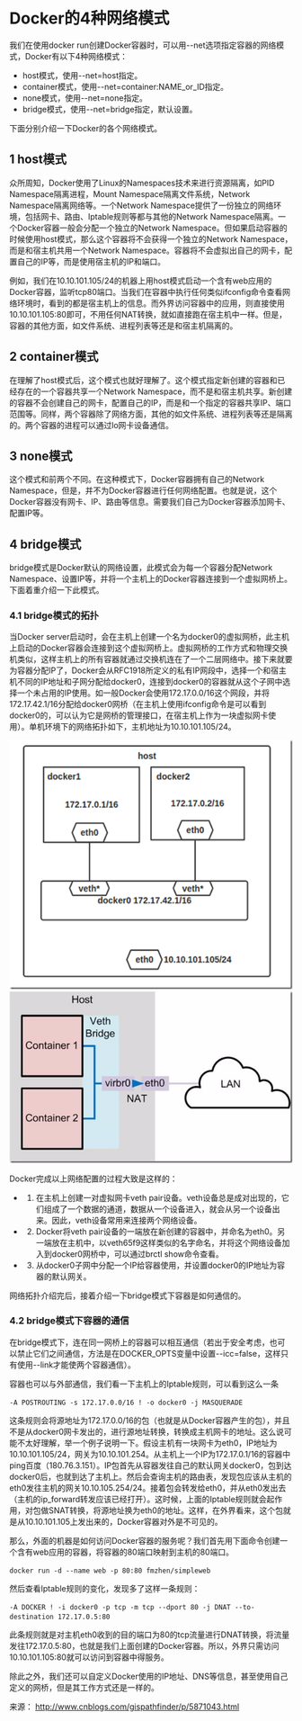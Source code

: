 # Docker的4种网络模式

我们在使用docker run创建Docker容器时，可以用--net选项指定容器的网络模式，Docker有以下4种网络模式：

- host模式，使用--net=host指定。
- container模式，使用--net=container:NAME_or_ID指定。
- none模式，使用--net=none指定。
- bridge模式，使用--net=bridge指定，默认设置。

下面分别介绍一下Docker的各个网络模式。

## 1 host模式

众所周知，Docker使用了Linux的Namespaces技术来进行资源隔离，如PID Namespace隔离进程，Mount Namespace隔离文件系统，Network Namespace隔离网络等。一个Network Namespace提供了一份独立的网络环境，包括网卡、路由、Iptable规则等都与其他的Network Namespace隔离。一个Docker容器一般会分配一个独立的Network Namespace。但如果启动容器的时候使用host模式，那么这个容器将不会获得一个独立的Network Namespace，而是和宿主机共用一个Network Namespace。容器将不会虚拟出自己的网卡，配置自己的IP等，而是使用宿主机的IP和端口。

例如，我们在10.10.101.105/24的机器上用host模式启动一个含有web应用的Docker容器，监听tcp80端口。当我们在容器中执行任何类似ifconfig命令查看网络环境时，看到的都是宿主机上的信息。而外界访问容器中的应用，则直接使用10.10.101.105:80即可，不用任何NAT转换，就如直接跑在宿主机中一样。但是，容器的其他方面，如文件系统、进程列表等还是和宿主机隔离的。

 

## 2 container模式

在理解了host模式后，这个模式也就好理解了。这个模式指定新创建的容器和已经存在的一个容器共享一个Network Namespace，而不是和宿主机共享。新创建的容器不会创建自己的网卡，配置自己的IP，而是和一个指定的容器共享IP、端口范围等。同样，两个容器除了网络方面，其他的如文件系统、进程列表等还是隔离的。两个容器的进程可以通过lo网卡设备通信。

 

## 3 none模式

这个模式和前两个不同。在这种模式下，Docker容器拥有自己的Network Namespace，但是，并不为Docker容器进行任何网络配置。也就是说，这个Docker容器没有网卡、IP、路由等信息。需要我们自己为Docker容器添加网卡、配置IP等。

## 4 bridge模式

bridge模式是Docker默认的网络设置，此模式会为每一个容器分配Network Namespace、设置IP等，并将一个主机上的Docker容器连接到一个虚拟网桥上。下面着重介绍一下此模式。

### 4.1 bridge模式的拓扑

当Docker server启动时，会在主机上创建一个名为docker0的虚拟网桥，此主机上启动的Docker容器会连接到这个虚拟网桥上。虚拟网桥的工作方式和物理交换机类似，这样主机上的所有容器就通过交换机连在了一个二层网络中。接下来就要为容器分配IP了，Docker会从RFC1918所定义的私有IP网段中，选择一个和宿主机不同的IP地址和子网分配给docker0，连接到docker0的容器就从这个子网中选择一个未占用的IP使用。如一般Docker会使用172.17.0.0/16这个网段，并将172.17.42.1/16分配给docker0网桥（在主机上使用ifconfig命令是可以看到docker0的，可以认为它是网桥的管理接口，在宿主机上作为一块虚拟网卡使用）。单机环境下的网络拓扑如下，主机地址为10.10.101.105/24。

![image](Docker的4种网络模式-1.png)
![image](Docker的4种网络模式-2.png)

Docker完成以上网络配置的过程大致是这样的：


- 1. 在主机上创建一对虚拟网卡veth pair设备。veth设备总是成对出现的，它们组成了一个数据的通道，数据从一个设备进入，就会从另一个设备出来。因此，veth设备常用来连接两个网络设备。
- 2. Docker将veth pair设备的一端放在新创建的容器中，并命名为eth0。另一端放在主机中，以veth65f9这样类似的名字命名，并将这个网络设备加入到docker0网桥中，可以通过brctl show命令查看。
- 3. 从docker0子网中分配一个IP给容器使用，并设置docker0的IP地址为容器的默认网关。

网络拓扑介绍完后，接着介绍一下bridge模式下容器是如何通信的。


### 4.2 bridge模式下容器的通信

在bridge模式下，连在同一网桥上的容器可以相互通信（若出于安全考虑，也可以禁止它们之间通信，方法是在DOCKER_OPTS变量中设置--icc=false，这样只有使用--link才能使两个容器通信）。

容器也可以与外部通信，我们看一下主机上的Iptable规则，可以看到这么一条

`-A POSTROUTING -s 172.17.0.0/16 ! -o docker0 -j MASQUERADE`

这条规则会将源地址为172.17.0.0/16的包（也就是从Docker容器产生的包），并且不是从docker0网卡发出的，进行源地址转换，转换成主机网卡的地址。这么说可能不太好理解，举一个例子说明一下。假设主机有一块网卡为eth0，IP地址为10.10.101.105/24，网关为10.10.101.254。从主机上一个IP为172.17.0.1/16的容器中ping百度（180.76.3.151）。IP包首先从容器发往自己的默认网关docker0，包到达docker0后，也就到达了主机上。然后会查询主机的路由表，发现包应该从主机的eth0发往主机的网关10.10.105.254/24。接着包会转发给eth0，并从eth0发出去（主机的ip_forward转发应该已经打开）。这时候，上面的Iptable规则就会起作用，对包做SNAT转换，将源地址换为eth0的地址。这样，在外界看来，这个包就是从10.10.101.105上发出来的，Docker容器对外是不可见的。

那么，外面的机器是如何访问Docker容器的服务呢？我们首先用下面命令创建一个含有web应用的容器，将容器的80端口映射到主机的80端口。

 

`docker run -d --name web -p 80:80 fmzhen/simpleweb`

 

然后查看Iptable规则的变化，发现多了这样一条规则：

 

`-A DOCKER ! -i docker0 -p tcp -m tcp --dport 80 -j DNAT --to-destination 172.17.0.5:80`

 

此条规则就是对主机eth0收到的目的端口为80的tcp流量进行DNAT转换，将流量发往172.17.0.5:80，也就是我们上面创建的Docker容器。所以，外界只需访问10.10.101.105:80就可以访问到容器中得服务。

除此之外，我们还可以自定义Docker使用的IP地址、DNS等信息，甚至使用自己定义的网桥，但是其工作方式还是一样的。


来源： http://www.cnblogs.com/gispathfinder/p/5871043.html